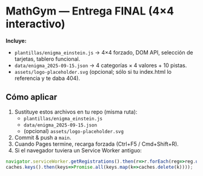 # MathGym — Entrega FINAL (4×4 interactivo)

**Incluye:**
- `plantillas/enigma_einstein.js` → 4×4 forzado, DOM API, selección de tarjetas, tablero funcional.
- `data/enigma_2025-09-15.json` → 4 categorías × 4 valores + 10 pistas.
- `assets/logo-placeholder.svg` (opcional; sólo si tu index.html lo referencia y te daba 404).

## Cómo aplicar
1. Sustituye estos archivos en tu repo (misma ruta):
   - `plantillas/enigma_einstein.js`
   - `data/enigma_2025-09-15.json`
   - (opcional) `assets/logo-placeholder.svg`
2. Commit & push a `main`.
3. Cuando Pages termine, recarga forzada (Ctrl+F5 / Cmd+Shift+R).
4. Si el navegador tuviera un Service Worker antiguo:
```js
navigator.serviceWorker.getRegistrations().then(r=>r.forEach(reg=>reg.unregister()));
caches.keys().then(keys=>Promise.all(keys.map(k=>caches.delete(k))));
```
